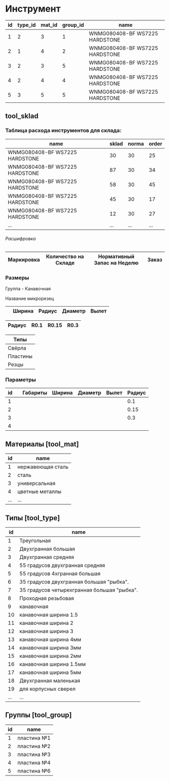 # Инструмент

| id  | type_id | mat_id | group_id | name                           |
| --- | ------- | ------ | -------- | ------------------------------ |
| 1   | 2       | 3      | 1        | WNMG080408-BF WS7225 HARDSTONE |
| 2   | 1       | 4      | 2        | WNMG080408-BF WS7225 HARDSTONE |
| 3   | 2       | 3      | 5        | WNMG080408-BF WS7225 HARDSTONE |
| 4   | 2       | 4      | 4        | WNMG080408-BF WS7225 HARDSTONE |
| 5   | 3       | 5      | 5        | WNMG080408-BF WS7225 HARDSTONE |

## tool_sklad

### Таблица расхода инструментов для склада:

| name                           | sklad | norma | order |
| ------------------------------ | ----- | ----- | ----- |
| WNMG080408-BF WS7225 HARDSTONE | 30    | 30    | 25    |
| WNMG080408-BF WS7225 HARDSTONE | 87    | 30    | 34    |
| WNMG080408-BF WS7225 HARDSTONE | 58    | 30    | 45    |
| WNMG080408-BF WS7225 HARDSTONE | 45    | 30    | 17    |
| WNMG080408-BF WS7225 HARDSTONE | 12    | 30    | 27    |
| ...                            | ...   | ...   | ...   |

###### Расшифровка

| Маркировка | Количество на Складе | Нормативный Запас на Неделю | Заказ |
| ---------- | -------------------- | --------------------------- | ----- |

### Размеры

Группа - Канавочная

Название микрорезец

|     | Ширина | Радиус | Диаметр | Вылет |
| --- | ------ | ------ | ------- | ----- |

| Радиус | R0.1 | R0.15 | R0.3 |
| ------ | ---- | ----- | ---- |

| Типы     |
| -------- |
| Свёрла   |
| Пластины |
| Резцы    |

### Параметры

| id  |     | Габариты | Ширина | Диаметр | Вылет | Радиус |
| --- | --- | -------- | ------ | ------- | ----- | ------ |
| 1   |     |          |        |         |       | 0.1    |
| 2   |     |          |        |         |       | 0.15   |
| 3   |     |          |        |         |       | 0.3    |
| 4   |     |          |        |         |       |        |

## Материалы [tool_mat]

| id  | name              |
| --- | ----------------- |
| 1   | нержавеющая сталь |
| 2   | сталь             |
| 3   | универсальная     |
| 4   | цветные металлы   |
| ... | ...               |

## Типы [tool_type]

| id  | name                                        |
| --- | ------------------------------------------- |
| 1   | Треугольная                                 |
| 2   | Двухгранная большая                         |
| 3   | Двухгранная средняя                         |
| 4   | 55 градусов двухгранная средняя             |
| 5   | 55 градусов 4хгранная большая               |
| 6   | 35 градусов двухгранная большая "рыбка".    |
| 7   | 35 градусов четырехгранная большая "рыбка". |
| 8   | Проходная резьбовая                         |
| 9   | канавочная                                  |
| 10  | канавочная ширина 1.5                       |
| 11  | канавочная ширина 2                         |
| 12  | канавочная ширина 3                         |
| 13  | канавочная ширина 4мм                       |
| 14  | канавочная ширина 3мм                       |
| 15  | канавочная ширина 2мм                       |
| 16  | канавочная ширина 1.5мм                     |
| 17  | канавочная ширина 5мм                       |
| 18  | Двухгранная маленькая                       |
| 19  | для корпусных сверел                        |
| ... | ...                                         |

## Группы [tool_group]

| id  | name        |
| --- | ----------- |
| 1   | пластина №1 |
| 2   | пластина №2 |
| 3   | пластина №3 |
| 4   | пластина №4 |
| 5   | пластина №6 |
